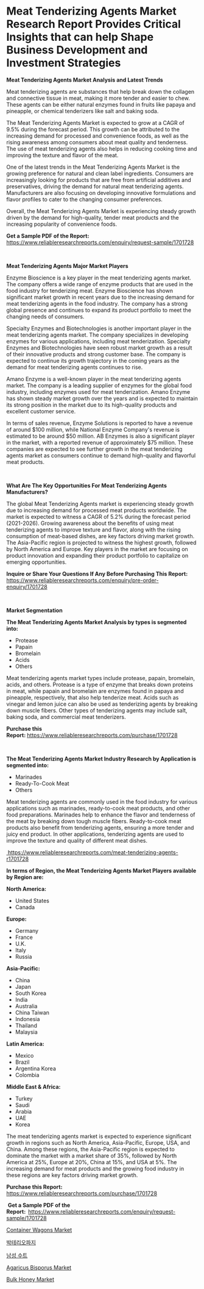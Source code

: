 <p><h1>Meat Tenderizing Agents Market Research Report Provides Critical Insights that can help Shape Business Development and Investment Strategies</h1></p><p><strong>Meat Tenderizing Agents Market Analysis and Latest Trends</strong></p>
<p><p>Meat tenderizing agents are substances that help break down the collagen and connective tissue in meat, making it more tender and easier to chew. These agents can be either natural enzymes found in fruits like papaya and pineapple, or chemical tenderizers like salt and baking soda.</p><p>The Meat Tenderizing Agents Market is expected to grow at a CAGR of 9.5% during the forecast period. This growth can be attributed to the increasing demand for processed and convenience foods, as well as the rising awareness among consumers about meat quality and tenderness. The use of meat tenderizing agents also helps in reducing cooking time and improving the texture and flavor of the meat.</p><p>One of the latest trends in the Meat Tenderizing Agents Market is the growing preference for natural and clean label ingredients. Consumers are increasingly looking for products that are free from artificial additives and preservatives, driving the demand for natural meat tenderizing agents. Manufacturers are also focusing on developing innovative formulations and flavor profiles to cater to the changing consumer preferences.</p><p>Overall, the Meat Tenderizing Agents Market is experiencing steady growth driven by the demand for high-quality, tender meat products and the increasing popularity of convenience foods.</p></p>
<p><strong>Get a Sample PDF of the Report:&nbsp;</strong> <a href="https://www.reliableresearchreports.com/enquiry/request-sample/1701728">https://www.reliableresearchreports.com/enquiry/request-sample/1701728</a></p>
<p>&nbsp;</p>
<p><strong>Meat Tenderizing Agents Major Market Players</strong></p>
<p><p>Enzyme Bioscience is a key player in the meat tenderizing agents market. The company offers a wide range of enzyme products that are used in the food industry for tenderizing meat. Enzyme Bioscience has shown significant market growth in recent years due to the increasing demand for meat tenderizing agents in the food industry. The company has a strong global presence and continues to expand its product portfolio to meet the changing needs of consumers.</p><p>Specialty Enzymes and Biotechnologies is another important player in the meat tenderizing agents market. The company specializes in developing enzymes for various applications, including meat tenderization. Specialty Enzymes and Biotechnologies have seen robust market growth as a result of their innovative products and strong customer base. The company is expected to continue its growth trajectory in the coming years as the demand for meat tenderizing agents continues to rise.</p><p>Amano Enzyme is a well-known player in the meat tenderizing agents market. The company is a leading supplier of enzymes for the global food industry, including enzymes used for meat tenderization. Amano Enzyme has shown steady market growth over the years and is expected to maintain its strong position in the market due to its high-quality products and excellent customer service.</p><p>In terms of sales revenue, Enzyme Solutions is reported to have a revenue of around $100 million, while National Enzyme Company's revenue is estimated to be around $50 million. AB Enzymes is also a significant player in the market, with a reported revenue of approximately $75 million. These companies are expected to see further growth in the meat tenderizing agents market as consumers continue to demand high-quality and flavorful meat products.</p></p>
<p>&nbsp;</p>
<p><strong>What Are The Key Opportunities For Meat Tenderizing Agents Manufacturers?</strong></p>
<p><p>The global Meat Tenderizing Agents market is experiencing steady growth due to increasing demand for processed meat products worldwide. The market is expected to witness a CAGR of 5.2% during the forecast period (2021-2026). Growing awareness about the benefits of using meat tenderizing agents to improve texture and flavor, along with the rising consumption of meat-based dishes, are key factors driving market growth. The Asia-Pacific region is projected to witness the highest growth, followed by North America and Europe. Key players in the market are focusing on product innovation and expanding their product portfolio to capitalize on emerging opportunities.</p></p>
<p><strong>Inquire or Share Your Questions If Any Before Purchasing This Report:</strong> <a href="https://www.reliableresearchreports.com/enquiry/pre-order-enquiry/1701728">https://www.reliableresearchreports.com/enquiry/pre-order-enquiry/1701728</a></p>
<p>&nbsp;</p>
<p><strong>Market Segmentation</strong></p>
<p><strong>The Meat Tenderizing Agents Market Analysis by types is segmented into:</strong></p>
<p><ul><li>Protease</li><li>Papain</li><li>Bromelain</li><li>Acids</li><li>Others</li></ul></p>
<p><p>Meat tenderizing agents market types include protease, papain, bromelain, acids, and others. Protease is a type of enzyme that breaks down proteins in meat, while papain and bromelain are enzymes found in papaya and pineapple, respectively, that also help tenderize meat. Acids such as vinegar and lemon juice can also be used as tenderizing agents by breaking down muscle fibers. Other types of tenderizing agents may include salt, baking soda, and commercial meat tenderizers.</p></p>
<p><strong>Purchase this Report:&nbsp;</strong><a href="https://www.reliableresearchreports.com/purchase/1701728">https://www.reliableresearchreports.com/purchase/1701728</a></p>
<p>&nbsp;</p>
<p><strong>The Meat Tenderizing Agents Market Industry Research by Application is segmented into:</strong></p>
<p><ul><li>Marinades</li><li>Ready-To-Cook Meat</li><li>Others</li></ul></p>
<p><p>Meat tenderizing agents are commonly used in the food industry for various applications such as marinades, ready-to-cook meat products, and other food preparations. Marinades help to enhance the flavor and tenderness of the meat by breaking down tough muscle fibers. Ready-to-cook meat products also benefit from tenderizing agents, ensuring a more tender and juicy end product. In other applications, tenderizing agents are used to improve the texture and quality of different meat dishes.</p></p>
<p><a href="https://www.reliableresearchreports.com/meat-tenderizing-agents-r1701728">&nbsp;https://www.reliableresearchreports.com/meat-tenderizing-agents-r1701728</a></p>
<p><strong>In terms of Region, the Meat Tenderizing Agents Market Players available by Region are:</strong></p>
<p>
    <p> <strong> North America: </strong>
        <ul>
            <li>United States</li>
            <li>Canada</li>
        </ul>
        </p> 
    <p> <strong> Europe: </strong>
        <ul>
            <li>Germany</li>
            <li>France</li>
            <li>U.K.</li>
            <li>Italy</li>
            <li>Russia</li>
        </ul>
        </p> 
    <p> <strong> Asia-Pacific: </strong>
        <ul>
            <li>China</li>
            <li>Japan</li>
            <li>South Korea</li>
            <li>India</li>
            <li>Australia</li>
            <li>China Taiwan</li>
            <li>Indonesia</li>
            <li>Thailand</li>
            <li>Malaysia</li>
        </ul>
        </p> 
    <p> <strong> Latin America: </strong>
        <ul>
            <li>Mexico</li>
            <li>Brazil</li>
            <li>Argentina Korea</li>
            <li>Colombia</li>
        </ul>
        </p> 
    <p> <strong> Middle East & Africa: </strong>
        <ul>
            <li>Turkey</li>
            <li>Saudi</li>
            <li>Arabia</li>
            <li>UAE</li>
            <li>Korea</li>
        </ul>
    </p>
    </p>
<p><p>The meat tenderizing agents market is expected to experience significant growth in regions such as North America, Asia-Pacific, Europe, USA, and China. Among these regions, the Asia-Pacific region is expected to dominate the market with a market share of 35%, followed by North America at 25%, Europe at 20%, China at 15%, and USA at 5%. The increasing demand for meat products and the growing food industry in these regions are key factors driving market growth.</p></p>
<p><strong>Purchase this Report: </strong><a href="https://www.reliableresearchreports.com/purchase/1701728">https://www.reliableresearchreports.com/purchase/1701728</a></p>
<p>&nbsp;<strong>Get a Sample PDF of the Report:&nbsp;&nbsp;</strong><a href="https://www.reliableresearchreports.com/enquiry/request-sample/1701728">https://www.reliableresearchreports.com/enquiry/request-sample/1701728</a></p>
<p><strong></strong></p>
<p><p><a href="https://issuu.com/reportprime-2/docs/container-wagons-market-size-2030.pptx">Container Wagons Market</a></p><p><a href="https://github.com/oajzkywllm460/Market-Research-Report-List-1/blob/main/317425117027.md">박테리오파지</a></p><p><a href="https://github.com/vsr06p4p49/Market-Research-Report-List-1/blob/main/951368417028.md">남성 수트</a></p><p><a href="https://github.com/kathiaseamanalvaradovlprc2h/Market-Research-Report-List-1/blob/main/agaricus-bisporus-market.md">Agaricus Bisporus Market</a></p><p><a href="https://github.com/GroverBarry/Market-Research-Report-List-4/blob/main/bulk-honey-market.md">Bulk Honey Market</a></p></p>